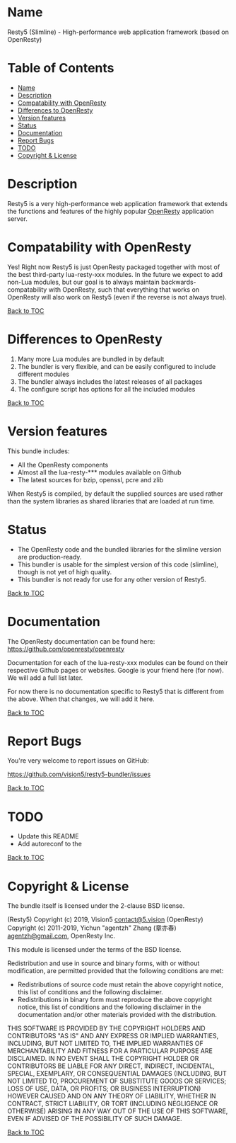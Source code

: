 Name
====

Resty5 (Slimline) - High-performance web application framework (based on OpenResty)

Table of Contents
=================

* [Name](#name)
* [Description](#description)
* [Compatability with OpenResty](#compatability-with-openresty)
* [Differences to OpenResty](#differences-to-openresty)
* [Version features](#version-features)
* [Status](#status)
* [Documentation](#documentation)
* [Report Bugs](#report-bugs)
* [TODO](#todo)
* [Copyright & License](#copyright--license)

Description
===========

Resty5 is a very high-performance web application framework that extends the functions
and features of the highly popular [OpenResty](https://github.com/openresty/openresty) 
application server.

Compatability with OpenResty
===========================

Yes! Right now Resty5 is just OpenResty packaged together with most of the best third-party
lua-resty-xxx modules. In the future we expect to add non-Lua modules, but our goal is to always 
maintain backwards-compatability with OpenResty, such that everything that works on OpenResty will 
also work on Resty5 (even if the reverse is not always true).

[Back to TOC](#table-of-contents)

Differences to OpenResty
========================

1. Many more Lua modules are bundled in by default
2. The bundler is very flexible, and can be easily configured to include different modules
3. The bundler always includes the latest releases of all packages
4. The configure script has options for all the included modules

[Back to TOC](#table-of-contents)

Version features
================

This bundle includes:

- All the OpenResty components
- Almost all the lua-resty-*** modules available on Github
- The latest sources for bzip, openssl, pcre and zlib

When Resty5 is compiled, by default the supplied sources are used rather than the system libraries
as shared libraries that are loaded at run time.

Status
======

- The OpenResty code and the bundled libraries for the slimline version are production-ready. 
- This bundler is usable for the simplest version of this code (slimline), though is not yet of high quality.
- This bundler is not ready for use for any other version of Resty5.

[Back to TOC](#table-of-contents)

Documentation
=============

The OpenResty documentation can be found here: https://github.com/openresty/openresty

Documentation for each of the lua-resty-xxx modules can be found on their respective 
Github pages or websites. Google is your friend here (for now). We will add a full list later.

For now there is no documentation specific to Resty5 that is different from the above.
When that changes, we will add it here.

[Back to TOC](#table-of-contents)

Report Bugs
===========

You're very welcome to report issues on GitHub:

https://github.com/vision5/resty5-bundler/issues

[Back to TOC](#table-of-contents)

TODO
====

- Update this README
- Add autoreconf to the 

[Back to TOC](#table-of-contents)

Copyright & License
===================

The bundle itself is licensed under the 2-clause BSD license.

(Resty5) Copyright (c) 2019, Vision5 <contact@5.vision> 
(OpenResty) Copyright (c) 2011-2019, Yichun "agentzh" Zhang (章亦春) <agentzh@gmail.com>, OpenResty Inc.

This module is licensed under the terms of the BSD license.

Redistribution and use in source and binary forms, with or without
modification, are permitted provided that the following conditions are
met:

* Redistributions of source code must retain the above copyright notice, this list of conditions and the following disclaimer.
* Redistributions in binary form must reproduce the above copyright notice, this list of conditions and the following disclaimer in the documentation and/or other materials provided with the distribution.

THIS SOFTWARE IS PROVIDED BY THE COPYRIGHT HOLDERS AND CONTRIBUTORS "AS
IS" AND ANY EXPRESS OR IMPLIED WARRANTIES, INCLUDING, BUT NOT LIMITED
TO, THE IMPLIED WARRANTIES OF MERCHANTABILITY AND FITNESS FOR A
PARTICULAR PURPOSE ARE DISCLAIMED. IN NO EVENT SHALL THE COPYRIGHT
HOLDER OR CONTRIBUTORS BE LIABLE FOR ANY DIRECT, INDIRECT, INCIDENTAL,
SPECIAL, EXEMPLARY, OR CONSEQUENTIAL DAMAGES (INCLUDING, BUT NOT LIMITED
TO, PROCUREMENT OF SUBSTITUTE GOODS OR SERVICES; LOSS OF USE, DATA, OR
PROFITS; OR BUSINESS INTERRUPTION) HOWEVER CAUSED AND ON ANY THEORY OF
LIABILITY, WHETHER IN CONTRACT, STRICT LIABILITY, OR TORT (INCLUDING
NEGLIGENCE OR OTHERWISE) ARISING IN ANY WAY OUT OF THE USE OF THIS
SOFTWARE, EVEN IF ADVISED OF THE POSSIBILITY OF SUCH DAMAGE.

[Back to TOC](#table-of-contents)

